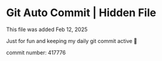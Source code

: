 # Git Auto Commit | Hidden File

This file was added Feb 12, 2025

Just for fun and keeping my daily git commit active 🤪

commit number: 417776
